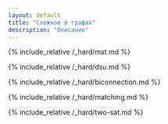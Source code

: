 ```yaml
---
layout: default
title: "Сложное в графах"
description: "Описание"
---
```


{% include_relative /_hard/mst.md %}

{% include_relative /_hard/dsu.md %}

{% include_relative /_hard/biconnection.md %}

{% include_relative /_hard/matching.md %}

{% include_relative /_hard/two-sat.md %}

